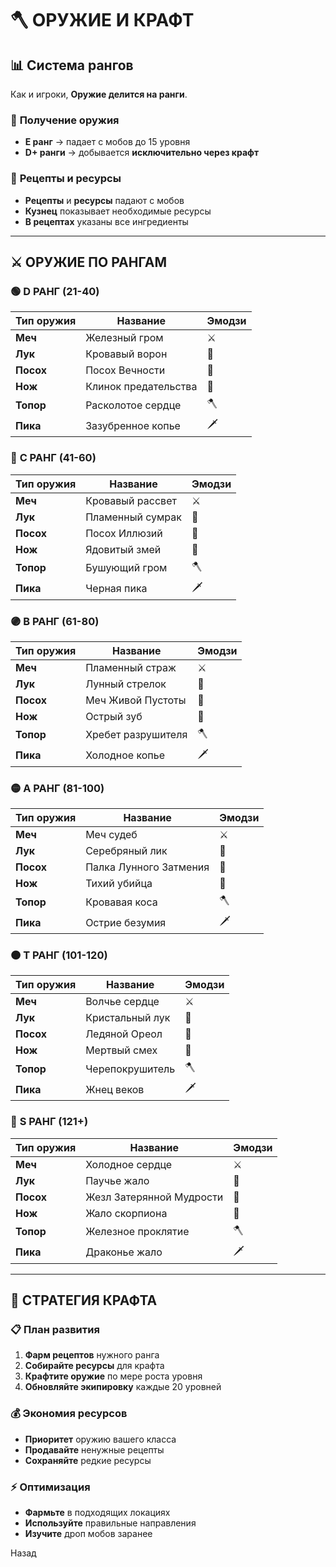# 🪓 **ОРУЖИЕ И КРАФТ**

## 📊 **Система рангов**

Как и игроки, **Оружие делится на ранги**.

### 🎯 **Получение оружия**
- **E ранг** → падает с мобов до 15 уровня
- **D+ ранги** → добывается **исключительно через крафт**

### 📜 **Рецепты и ресурсы**
- **Рецепты** и **ресурсы** падают с мобов
- **Кузнец** показывает необходимые ресурсы
- **В рецептах** указаны все ингредиенты

---

## ⚔️ **ОРУЖИЕ ПО РАНГАМ**

### 🟢 **D РАНГ (21-40)**

| Тип оружия | Название | Эмодзи |
|------------|----------|--------|
| **Меч** | Железный гром | ⚔️ |
| **Лук** | Кровавый ворон | 🏹 |
| **Посох** | Посох Вечности | 🔮 |
| **Нож** | Клинок предательства | 🔪 |
| **Топор** | Расколотое сердце | 🪓 |
| **Пика** | Зазубренное копье | 🗡️ |

### 🔵 **C РАНГ (41-60)**

| Тип оружия | Название | Эмодзи |
|------------|----------|--------|
| **Меч** | Кровавый рассвет | ⚔️ |
| **Лук** | Пламенный сумрак | 🏹 |
| **Посох** | Посох Иллюзий | 🔮 |
| **Нож** | Ядовитый змей | 🔪 |
| **Топор** | Бушующий гром | 🪓 |
| **Пика** | Черная пика | 🗡️ |

### 🟣 **B РАНГ (61-80)**

| Тип оружия | Название | Эмодзи |
|------------|----------|--------|
| **Меч** | Пламенный страж | ⚔️ |
| **Лук** | Лунный стрелок | 🏹 |
| **Посох** | Меч Живой Пустоты | 🔮 |
| **Нож** | Острый зуб | 🔪 |
| **Топор** | Хребет разрушителя | 🪓 |
| **Пика** | Холодное копье | 🗡️ |

### 🟡 **A РАНГ (81-100)**

| Тип оружия | Название | Эмодзи |
|------------|----------|--------|
| **Меч** | Меч судеб | ⚔️ |
| **Лук** | Серебряный лик | 🏹 |
| **Посох** | Палка Лунного Затмения | 🔮 |
| **Нож** | Тихий убийца | 🔪 |
| **Топор** | Кровавая коса | 🪓 |
| **Пика** | Острие безумия | 🗡️ |

### 🟠 **T РАНГ (101-120)**

| Тип оружия | Название | Эмодзи |
|------------|----------|--------|
| **Меч** | Волчье сердце | ⚔️ |
| **Лук** | Кристальный лук | 🏹 |
| **Посох** | Ледяной Ореол | 🔮 |
| **Нож** | Мертвый смех | 🔪 |
| **Топор** | Черепокрушитель | 🪓 |
| **Пика** | Жнец веков | 🗡️ |

### 🔴 **S РАНГ (121+)**

| Тип оружия | Название | Эмодзи |
|------------|----------|--------|
| **Меч** | Холодное сердце | ⚔️ |
| **Лук** | Паучье жало | 🏹 |
| **Посох** | Жезл Затерянной Мудрости | 🔮 |
| **Нож** | Жало скорпиона | 🔪 |
| **Топор** | Железное проклятие | 🪓 |
| **Пика** | Драконье жало | 🗡️ |

---

## 🎯 **СТРАТЕГИЯ КРАФТА**

### 📋 **План развития**
1. **Фарм рецептов** нужного ранга
2. **Собирайте ресурсы** для крафта
3. **Крафтите оружие** по мере роста уровня
4. **Обновляйте экипировку** каждые 20 уровней

### 💰 **Экономия ресурсов**
- **Приоритет** оружию вашего класса
- **Продавайте** ненужные рецепты
- **Сохраняйте** редкие ресурсы

### ⚡ **Оптимизация**
- **Фармьте** в подходящих локациях
- **Используйте** правильные направления
- **Изучите** дроп мобов заранее

Назад
